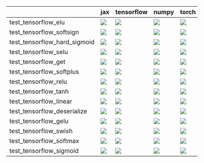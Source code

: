 |                              | jax                                                                                                                                                                                    | tensorflow                                                                                                                                                                             | numpy                                                                                                                                                                                  | torch                                                                                                                                                                                  |
|:-----------------------------|:---------------------------------------------------------------------------------------------------------------------------------------------------------------------------------------|:---------------------------------------------------------------------------------------------------------------------------------------------------------------------------------------|:---------------------------------------------------------------------------------------------------------------------------------------------------------------------------------------|:---------------------------------------------------------------------------------------------------------------------------------------------------------------------------------------|
| test_tensorflow_elu          | <a href="https://github.com/unifyai/ivy/actions/runs/4336307318/jobs/7571498036" rel="noopener noreferrer" target="_blank"><img src=https://img.shields.io/badge/-success-success></a> | <a href="https://github.com/unifyai/ivy/actions/runs/4336307318/jobs/7571498036" rel="noopener noreferrer" target="_blank"><img src=https://img.shields.io/badge/-success-success></a> | <a href="https://github.com/unifyai/ivy/actions/runs/4336307318/jobs/7571498036" rel="noopener noreferrer" target="_blank"><img src=https://img.shields.io/badge/-success-success></a> | <a href="https://github.com/unifyai/ivy/actions/runs/4336307318/jobs/7571498036" rel="noopener noreferrer" target="_blank"><img src=https://img.shields.io/badge/-success-success></a> |
| test_tensorflow_softsign     | <a href="https://github.com/unifyai/ivy/actions/runs/4369702531/jobs/7643799179" rel="noopener noreferrer" target="_blank"><img src=https://img.shields.io/badge/-success-success></a> | <a href="https://github.com/unifyai/ivy/actions/runs/4352165749/jobs/7604608932" rel="noopener noreferrer" target="_blank"><img src=https://img.shields.io/badge/-success-success></a> | <a href="https://github.com/unifyai/ivy/actions/runs/4352165749/jobs/7604608932" rel="noopener noreferrer" target="_blank"><img src=https://img.shields.io/badge/-success-success></a> | <a href="null" rel="noopener noreferrer" target="_blank"><img src=https://img.shields.io/badge/-success-success></a>                                                                   |
| test_tensorflow_hard_sigmoid | <a href="https://github.com/unifyai/ivy/actions/runs/4352165749/jobs/7604608932" rel="noopener noreferrer" target="_blank"><img src=https://img.shields.io/badge/-success-success></a> | <a href="https://github.com/unifyai/ivy/actions/runs/4352165749/jobs/7604608932" rel="noopener noreferrer" target="_blank"><img src=https://img.shields.io/badge/-success-success></a> | <a href="https://github.com/unifyai/ivy/actions/runs/4352165749/jobs/7604608932" rel="noopener noreferrer" target="_blank"><img src=https://img.shields.io/badge/-success-success></a> | <a href="https://github.com/unifyai/ivy/actions/runs/4352165749/jobs/7604608932" rel="noopener noreferrer" target="_blank"><img src=https://img.shields.io/badge/-success-success></a> |
| test_tensorflow_selu         | <a href="https://github.com/unifyai/ivy/actions/runs/4352165749/jobs/7604608932" rel="noopener noreferrer" target="_blank"><img src=https://img.shields.io/badge/-success-success></a> | <a href="https://github.com/unifyai/ivy/actions/runs/4352165749/jobs/7604608932" rel="noopener noreferrer" target="_blank"><img src=https://img.shields.io/badge/-success-success></a> | <a href="https://github.com/unifyai/ivy/actions/runs/4352165749/jobs/7604608932" rel="noopener noreferrer" target="_blank"><img src=https://img.shields.io/badge/-success-success></a> | <a href="https://github.com/unifyai/ivy/actions/runs/4352165749/jobs/7604608932" rel="noopener noreferrer" target="_blank"><img src=https://img.shields.io/badge/-success-success></a> |
| test_tensorflow_get          | <a href="https://github.com/unifyai/ivy/actions/runs/4352165749/jobs/7604608932" rel="noopener noreferrer" target="_blank"><img src=https://img.shields.io/badge/-success-success></a> | <a href="https://github.com/unifyai/ivy/actions/runs/4352165749/jobs/7604608932" rel="noopener noreferrer" target="_blank"><img src=https://img.shields.io/badge/-success-success></a> | <a href="https://github.com/unifyai/ivy/actions/runs/4352165749/jobs/7604608932" rel="noopener noreferrer" target="_blank"><img src=https://img.shields.io/badge/-success-success></a> | <a href="https://github.com/unifyai/ivy/actions/runs/4352165749/jobs/7604608932" rel="noopener noreferrer" target="_blank"><img src=https://img.shields.io/badge/-success-success></a> |
| test_tensorflow_softplus     | <a href="https://github.com/unifyai/ivy/actions/runs/4352165749/jobs/7604608932" rel="noopener noreferrer" target="_blank"><img src=https://img.shields.io/badge/-success-success></a> | <a href="https://github.com/unifyai/ivy/actions/runs/4352165749/jobs/7604608932" rel="noopener noreferrer" target="_blank"><img src=https://img.shields.io/badge/-success-success></a> | <a href="https://github.com/unifyai/ivy/actions/runs/4352165749/jobs/7604608932" rel="noopener noreferrer" target="_blank"><img src=https://img.shields.io/badge/-success-success></a> | <a href="https://github.com/unifyai/ivy/actions/runs/4352165749/jobs/7604608932" rel="noopener noreferrer" target="_blank"><img src=https://img.shields.io/badge/-success-success></a> |
| test_tensorflow_relu         | <a href="https://github.com/unifyai/ivy/actions/runs/4352165749/jobs/7604608932" rel="noopener noreferrer" target="_blank"><img src=https://img.shields.io/badge/-success-success></a> | <a href="https://github.com/unifyai/ivy/actions/runs/4352165749/jobs/7604608932" rel="noopener noreferrer" target="_blank"><img src=https://img.shields.io/badge/-success-success></a> | <a href="https://github.com/unifyai/ivy/actions/runs/4352165749/jobs/7604608932" rel="noopener noreferrer" target="_blank"><img src=https://img.shields.io/badge/-success-success></a> | <a href="https://github.com/unifyai/ivy/actions/runs/4352165749/jobs/7604608932" rel="noopener noreferrer" target="_blank"><img src=https://img.shields.io/badge/-success-success></a> |
| test_tensorflow_tanh         | <a href="https://github.com/unifyai/ivy/actions/runs/4352165749/jobs/7604608932" rel="noopener noreferrer" target="_blank"><img src=https://img.shields.io/badge/-success-success></a> | <a href="https://github.com/unifyai/ivy/actions/runs/4352165749/jobs/7604608932" rel="noopener noreferrer" target="_blank"><img src=https://img.shields.io/badge/-success-success></a> | <a href="https://github.com/unifyai/ivy/actions/runs/4352165749/jobs/7604608932" rel="noopener noreferrer" target="_blank"><img src=https://img.shields.io/badge/-success-success></a> | <a href="https://github.com/unifyai/ivy/actions/runs/4352165749/jobs/7604608932" rel="noopener noreferrer" target="_blank"><img src=https://img.shields.io/badge/-success-success></a> |
| test_tensorflow_linear       | <a href="https://github.com/unifyai/ivy/actions/runs/4352165749/jobs/7604608932" rel="noopener noreferrer" target="_blank"><img src=https://img.shields.io/badge/-success-success></a> | <a href="https://github.com/unifyai/ivy/actions/runs/4352165749/jobs/7604608932" rel="noopener noreferrer" target="_blank"><img src=https://img.shields.io/badge/-success-success></a> | <a href="https://github.com/unifyai/ivy/actions/runs/4352165749/jobs/7604608932" rel="noopener noreferrer" target="_blank"><img src=https://img.shields.io/badge/-success-success></a> | <a href="https://github.com/unifyai/ivy/actions/runs/4407747080/jobs/7721831062" rel="noopener noreferrer" target="_blank"><img src=https://img.shields.io/badge/-success-success></a> |
| test_tensorflow_deserialize  | <a href="https://github.com/unifyai/ivy/actions/runs/4336307318/jobs/7571498036" rel="noopener noreferrer" target="_blank"><img src=https://img.shields.io/badge/-success-success></a> | <a href="https://github.com/unifyai/ivy/actions/runs/4336307318/jobs/7571498036" rel="noopener noreferrer" target="_blank"><img src=https://img.shields.io/badge/-success-success></a> | <a href="https://github.com/unifyai/ivy/actions/runs/4336307318/jobs/7571498036" rel="noopener noreferrer" target="_blank"><img src=https://img.shields.io/badge/-success-success></a> | <a href="https://github.com/unifyai/ivy/actions/runs/4415641791/jobs/7738878185" rel="noopener noreferrer" target="_blank"><img src=https://img.shields.io/badge/-success-success></a> |
| test_tensorflow_gelu         | <a href="https://github.com/unifyai/ivy/actions/runs/4336307318/jobs/7571498036" rel="noopener noreferrer" target="_blank"><img src=https://img.shields.io/badge/-success-success></a> | <a href="https://github.com/unifyai/ivy/actions/runs/4352165749/jobs/7604608932" rel="noopener noreferrer" target="_blank"><img src=https://img.shields.io/badge/-success-success></a> | <a href="https://github.com/unifyai/ivy/actions/runs/4336307318/jobs/7571498036" rel="noopener noreferrer" target="_blank"><img src=https://img.shields.io/badge/-success-success></a> | <a href="https://github.com/unifyai/ivy/actions/runs/4352165749/jobs/7604608932" rel="noopener noreferrer" target="_blank"><img src=https://img.shields.io/badge/-success-success></a> |
| test_tensorflow_swish        | <a href="https://github.com/unifyai/ivy/actions/runs/4352165749/jobs/7604608932" rel="noopener noreferrer" target="_blank"><img src=https://img.shields.io/badge/-success-success></a> | <a href="https://github.com/unifyai/ivy/actions/runs/4352165749/jobs/7604608932" rel="noopener noreferrer" target="_blank"><img src=https://img.shields.io/badge/-success-success></a> | <a href="https://github.com/unifyai/ivy/actions/runs/4352165749/jobs/7604608932" rel="noopener noreferrer" target="_blank"><img src=https://img.shields.io/badge/-success-success></a> | <a href="https://github.com/unifyai/ivy/actions/runs/4352165749/jobs/7604608932" rel="noopener noreferrer" target="_blank"><img src=https://img.shields.io/badge/-success-success></a> |
| test_tensorflow_softmax      | <a href="https://github.com/unifyai/ivy/actions/runs/4352165749/jobs/7604608932" rel="noopener noreferrer" target="_blank"><img src=https://img.shields.io/badge/-success-success></a> | <a href="https://github.com/unifyai/ivy/actions/runs/4352165749/jobs/7604608932" rel="noopener noreferrer" target="_blank"><img src=https://img.shields.io/badge/-success-success></a> | <a href="https://github.com/unifyai/ivy/actions/runs/4352165749/jobs/7604608932" rel="noopener noreferrer" target="_blank"><img src=https://img.shields.io/badge/-success-success></a> | <a href="https://github.com/unifyai/ivy/actions/runs/4352165749/jobs/7604608932" rel="noopener noreferrer" target="_blank"><img src=https://img.shields.io/badge/-success-success></a> |
| test_tensorflow_sigmoid      | <a href="https://github.com/unifyai/ivy/actions/runs/4352165749/jobs/7604608932" rel="noopener noreferrer" target="_blank"><img src=https://img.shields.io/badge/-success-success></a> | <a href="https://github.com/unifyai/ivy/actions/runs/4352165749/jobs/7604608932" rel="noopener noreferrer" target="_blank"><img src=https://img.shields.io/badge/-success-success></a> | <a href="https://github.com/unifyai/ivy/actions/runs/4426591581/jobs/7763065248" rel="noopener noreferrer" target="_blank"><img src=https://img.shields.io/badge/-success-success></a> | <a href="https://github.com/unifyai/ivy/actions/runs/4352165749/jobs/7604608932" rel="noopener noreferrer" target="_blank"><img src=https://img.shields.io/badge/-success-success></a> |